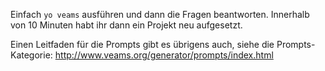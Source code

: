 Einfach `yo veams` ausführen und dann die Fragen beantworten. Innerhalb von 10 Minuten habt ihr dann ein Projekt neu aufgesetzt. 

Einen Leitfaden für die Prompts gibt es übrigens auch, siehe die Prompts-Kategorie: http://www.veams.org/generator/prompts/index.html